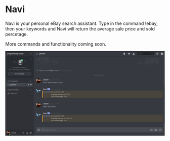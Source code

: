 # Navi

Navi is your personal eBay search assistant.  Type in the command !ebay, then your 
keywords and Navi will return the average sale price and sold percetage.

More commands and functionality coming soon.

![app screenshot](docs/images/app_image.png)